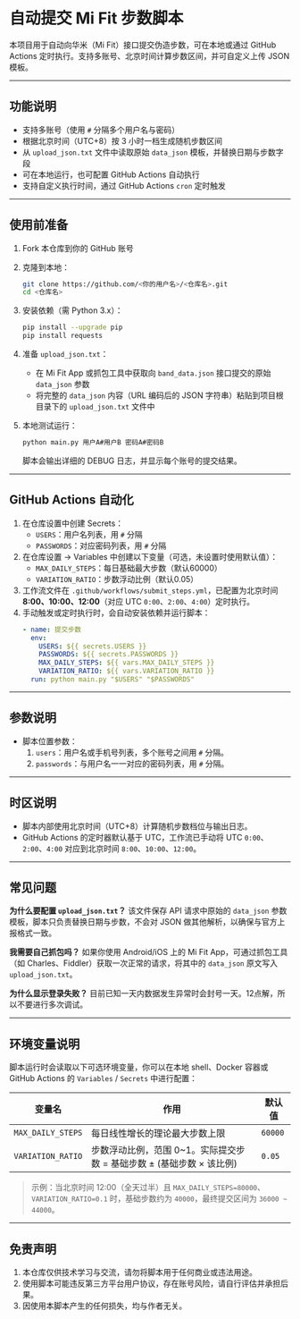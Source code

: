 # 自动提交 Mi Fit 步数脚本

本项目用于自动向华米（Mi Fit）接口提交伪造步数，可在本地或通过 GitHub Actions 定时执行。支持多账号、北京时间计算步数区间，并可自定义上传 JSON 模板。

---
## 功能说明
- 支持多账号（使用 `#` 分隔多个用户名与密码）
- 根据北京时间（UTC+8）按 3 小时一档生成随机步数区间
- 从 `upload_json.txt` 文件中读取原始 `data_json` 模板，并替换日期与步数字段
- 可在本地运行，也可配置 GitHub Actions 自动执行
- 支持自定义执行时间，通过 GitHub Actions `cron` 定时触发

---
## 使用前准备
1. Fork 本仓库到你的 GitHub 账号
2. 克隆到本地：
   ```bash
   git clone https://github.com/<你的用户名>/<仓库名>.git
   cd <仓库名>
   ```
3. 安装依赖（需 Python 3.x）：
   ```bash
   pip install --upgrade pip
   pip install requests
   ```
4. 准备 `upload_json.txt`：
   - 在 Mi Fit App 或抓包工具中获取向 `band_data.json` 接口提交的原始 `data_json` 参数
   - 将完整的 `data_json` 内容（URL 编码后的 JSON 字符串）粘贴到项目根目录下的 `upload_json.txt` 文件中

5. 本地测试运行：
   ```bash
   python main.py 用户A#用户B 密码A#密码B
   ```
   脚本会输出详细的 DEBUG 日志，并显示每个账号的提交结果。

---
## GitHub Actions 自动化
1. 在仓库设置中创建 Secrets：
   - `USERS`：用户名列表，用 `#` 分隔
   - `PASSWORDS`：对应密码列表，用 `#` 分隔
2. 在仓库设置 → Variables 中创建以下变量（可选，未设置时使用默认值）：
   - `MAX_DAILY_STEPS`：每日基础最大步数（默认60000）
   - `VARIATION_RATIO`：步数浮动比例（默认0.05）
2. 工作流文件在 `.github/workflows/submit_steps.yml`，已配置为北京时间 **8:00、10:00、12:00**（对应 UTC `0:00`、`2:00`、`4:00`）定时执行。
3. 手动触发或定时执行时，会自动安装依赖并运行脚本：
   ```yaml
   - name: 提交步数
     env:
       USERS: ${{ secrets.USERS }}
       PASSWORDS: ${{ secrets.PASSWORDS }}
       MAX_DAILY_STEPS: ${{ vars.MAX_DAILY_STEPS }}
       VARIATION_RATIO: ${{ vars.VARIATION_RATIO }}
     run: python main.py "$USERS" "$PASSWORDS"
   ```

---
## 参数说明
- 脚本位置参数：
  1. `users`：用户名或手机号列表，多个账号之间用 `#` 分隔。
  2. `passwords`：与用户名一一对应的密码列表，用 `#` 分隔。

---
## 时区说明
- 脚本内部使用北京时间（UTC+8）计算随机步数档位与输出日志。
- GitHub Actions 的定时器默认基于 UTC，工作流已手动将 UTC `0:00`、`2:00`、`4:00` 对应到北京时间 `8:00`、`10:00`、`12:00`。

---
## 常见问题
**为什么要配置 `upload_json.txt`？** 该文件保存 API 请求中原始的 `data_json` 参数模板，脚本只负责替换日期与步数，不会对 JSON 做其他解析，以确保与官方上报格式一致。

**我需要自己抓包吗？** 如果你使用 Android/iOS 上的 Mi Fit App，可通过抓包工具（如 Charles、Fiddler）获取一次正常的请求，将其中的 `data_json` 原文写入 `upload_json.txt`。

**为什么显示登录失败？** 目前已知一天内数据发生异常时会封号一天。12点解，所以不要进行多次调试。

---
## 环境变量说明
脚本运行时会读取以下可选环境变量，你可以在本地 shell、Docker 容器或 GitHub Actions 的 `Variables` / `Secrets` 中进行配置：

| 变量名 | 作用 | 默认值 |
| ------ | ---- | ------ |
| `MAX_DAILY_STEPS` | 每日线性增长的理论最大步数上限 | `60000` |
| `VARIATION_RATIO` | 步数浮动比例，范围 0~1。实际提交步数 = 基础步数 ± (基础步数 × 该比例) | `0.05` |

> 示例：当北京时间 12:00（全天过半）且 `MAX_DAILY_STEPS=80000`、`VARIATION_RATIO=0.1` 时，基础步数约为 `40000`，最终提交区间为 `36000 ~ 44000`。

---
## 免责声明
1. 本仓库仅供技术学习与交流，请勿将脚本用于任何商业或违法用途。
2. 使用脚本可能违反第三方平台用户协议，存在账号风险，请自行评估并承担后果。
3. 因使用本脚本产生的任何损失，均与作者无关。



